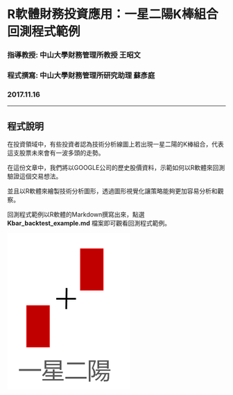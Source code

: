 # R軟體財務投資應用：一星二陽K棒組合回測程式範例
### 指導教授: 中山大學財務管理所教授 王昭文
### 程式撰寫: 中山大學財務管理所研究助理 蘇彥庭
### 2017.11.16
---
## 程式說明
在投資領域中，有些投資者認為技術分析線圖上若出現一星二陽的K棒組合，代表這支股票未來會有一波多頭的走勢。

在這份文章中，我們將以GOOGLE公司的歷史股價資料，示範如何以R軟體來回測驗證這個交易想法。

並且以R軟體來繪製技術分析圖形，透過圖形視覺化讓策略能夠更加容易分析和觀察。

回測程式範例以R軟體的Markdown撰寫出來，點選 **Kbar_backtest_example.md** 檔案即可觀看回測程式範例。

![一星二陽圖形](一星二陽K棒組合回測程式範例/graph/KbarGraph.png)
